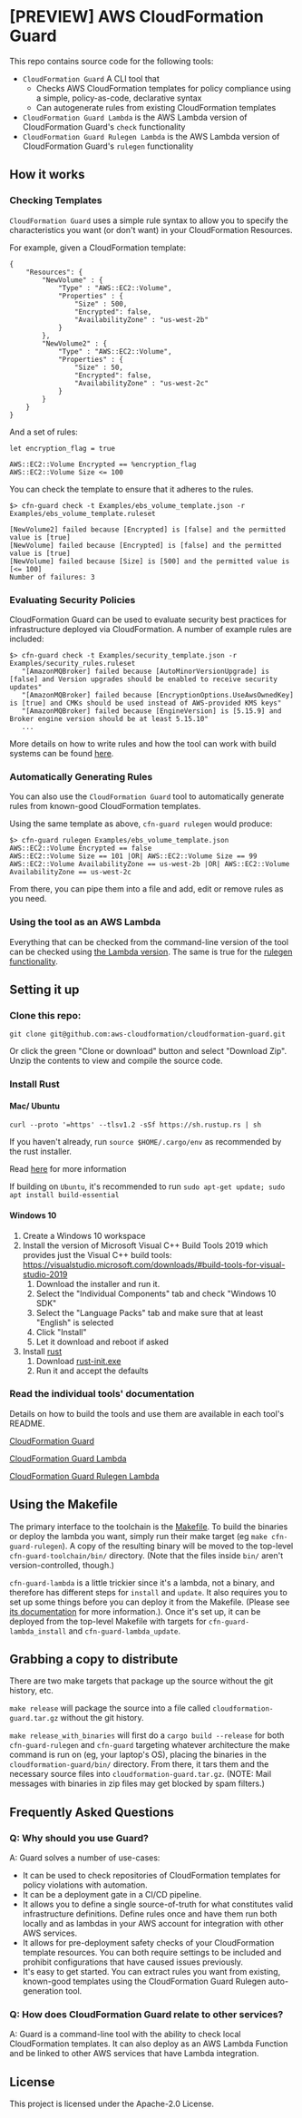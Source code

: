 # [PREVIEW] AWS CloudFormation Guard

This repo contains source code for the following tools:

* `CloudFormation Guard` A CLI tool that 
	* Checks AWS CloudFormation templates for policy compliance using a simple, policy-as-code, declarative syntax
	* Can autogenerate rules from existing CloudFormation templates
* `CloudFormation Guard Lambda` is the AWS Lambda version of CloudFormation Guard's `check` functionality 
* `CloudFormation Guard Rulegen Lambda` is the AWS Lambda version of CloudFormation Guard's `rulegen` functionality

## How it works

### Checking Templates
`CloudFormation Guard` uses a simple rule syntax to allow you to specify the characteristics you want (or don't want) in your CloudFormation Resources.

For example, given a CloudFormation template:

```
{
    "Resources": {
        "NewVolume" : {
            "Type" : "AWS::EC2::Volume",
            "Properties" : {
                "Size" : 500,
                "Encrypted": false,
                "AvailabilityZone" : "us-west-2b"
            }
        },
        "NewVolume2" : {
            "Type" : "AWS::EC2::Volume",
            "Properties" : {
                "Size" : 50,
                "Encrypted": false,
                "AvailabilityZone" : "us-west-2c"
            }
        }
    }
}
```

And a set of rules:

```
let encryption_flag = true

AWS::EC2::Volume Encrypted == %encryption_flag
AWS::EC2::Volume Size <= 100
```

You can check the template to ensure that it adheres to the rules.

```
$> cfn-guard check -t Examples/ebs_volume_template.json -r Examples/ebs_volume_template.ruleset

[NewVolume2] failed because [Encrypted] is [false] and the permitted value is [true]
[NewVolume] failed because [Encrypted] is [false] and the permitted value is [true]
[NewVolume] failed because [Size] is [500] and the permitted value is [<= 100]
Number of failures: 3
```

### Evaluating Security Policies

CloudFormation Guard can be used to evaluate security best practices for infrastructure deployed via CloudFormation. A number of example rules are included:

```
$> cfn-guard check -t Examples/security_template.json -r Examples/security_rules.ruleset
   "[AmazonMQBroker] failed because [AutoMinorVersionUpgrade] is [false] and Version upgrades should be enabled to receive security updates"
   "[AmazonMQBroker] failed because [EncryptionOptions.UseAwsOwnedKey] is [true] and CMKs should be used instead of AWS-provided KMS keys"
   "[AmazonMQBroker] failed because [EngineVersion] is [5.15.9] and Broker engine version should be at least 5.15.10"
   ...
```

More details on how to write rules and how the tool can work with build systems can be found [here](cfn-guard/README.md).

### Automatically Generating Rules
You can also use the `CloudFormation Guard` tool to automatically generate rules from known-good CloudFormation templates.

Using the same template as above, `cfn-guard rulegen` would produce:

```
$> cfn-guard rulegen Examples/ebs_volume_template.json
AWS::EC2::Volume Encrypted == false
AWS::EC2::Volume Size == 101 |OR| AWS::EC2::Volume Size == 99
AWS::EC2::Volume AvailabilityZone == us-west-2b |OR| AWS::EC2::Volume AvailabilityZone == us-west-2c 
```

From there, you can pipe them into a file and add, edit or remove rules as you need.

### Using the tool as an AWS Lambda

Everything that can be checked from the command-line version of the tool can be checked using [the Lambda version](./cfn-guard-lambda/README.md).  The same is true for the [rulegen functionality](./cfn-guard-rulegen-lambda/README.md).

## Setting it up

### Clone this repo:

```
git clone git@github.com:aws-cloudformation/cloudformation-guard.git
```

Or click the green "Clone or download" button and select "Download Zip". Unzip the contents to view and compile the source code.

### Install Rust
#### Mac/ Ubuntu

```
curl --proto '=https' --tlsv1.2 -sSf https://sh.rustup.rs | sh
```

If you haven't already, run `source $HOME/.cargo/env` as recommended by the rust installer.

Read [here](https://rustup.rs/) for more information

If building on `Ubuntu`, it's recommended to run `sudo apt-get update; sudo apt install build-essential`

#### Windows 10

1. Create a Windows 10 workspace
2. Install the version of Microsoft Visual C++ Build Tools 2019 which provides just the Visual C++ build
     tools: https://visualstudio.microsoft.com/downloads/#build-tools-for-visual-studio-2019
   1. Download the installer and run it.
   2. Select the "Individual Components" tab and check "Windows 10 SDK"
   3. Select the "Language Packs" tab and make sure that at least "English" is selected
   4. Click "Install"
   5. Let it download and reboot if asked
3. Install [rust](https://forge.rust-lang.org/infra/other-installation-methods.html#other-ways-to-install-rustup)
   1. Download [rust-init.exe](https://static.rust-lang.org/rustup/dist/i686-pc-windows-gnu/rustup-init.exe)
   2. Run it and accept the defaults
 

### Read the individual tools' documentation

Details on how to build the tools and use them are available in each tool's README.

[CloudFormation Guard](cfn-guard/README.md)

[CloudFormation Guard Lambda](cfn-guard-lambda/README.md)

[CloudFormation Guard Rulegen Lambda](cfn-guard-rulegen-lambda/README.md)

## Using the Makefile

The primary interface to the toolchain is the [Makefile](Makefile).  To build the binaries or deploy the lambda you want, simply run their make target (eg `make cfn-guard-rulegen`).  A copy of the resulting binary will be moved to the top-level `cfn-guard-toolchain/bin/` directory.  (Note that the files inside `bin/` aren't version-controlled, though.)

`cfn-guard-lambda` is a little trickier since it's a lambda, not a binary, and therefore has different steps for `install` and `update`.  It also requires you to set up some things before you can deploy it from the Makefile.  (Please see [its documentation](cfn-guard-lambda/README.md) for more information.). Once it's set up, it can be deployed from the top-level Makefile with targets for `cfn-guard-lambda_install` and `cfn-guard-lambda_update`.

## Grabbing a copy to distribute

There are two make targets that package up the source without the git history, etc.

`make release` will package the source into a file called `cloudformation-guard.tar.gz` without the git history.

`make release_with_binaries` will first do a `cargo build --release` for both `cfn-guard-rulegen` and `cfn-guard` targeting whatever architecture the make command is run on (eg, your laptop's OS), placing the binaries in the `cloudformation-guard/bin/` directory.  From there, it tars them and the necessary source files into `cloudformation-guard.tar.gz`.  (NOTE: Mail messages with binaries in zip files may get blocked by spam filters.)

## Frequently Asked Questions

### Q: Why should you use Guard?

A: Guard solves a number of use-cases:

* It can be used to check repositories of CloudFormation templates for policy violations with automation.
* It can be a deployment gate in a CI/CD pipeline. 
* It allows you to define a single source-of-truth for what constitutes valid infrastructure definitions. Define rules once and have them run both locally and as lambdas in your AWS account for integration with other AWS services.
* It allows for pre-deployment safety checks of your CloudFormation template resources. You can both require settings to be included and prohibit configurations that have caused issues previously.  
* It's easy to get started.  You can extract rules you want from existing, known-good templates using the CloudFormation Guard Rulegen auto-generation tool.


### Q: How does CloudFormation Guard relate to other services?
A: Guard is a command-line tool with the ability to check local CloudFormation templates.  It can also deploy as an AWS Lambda Function and be linked to other AWS services that have Lambda integration.


## License
This project is licensed under the Apache-2.0 License.
